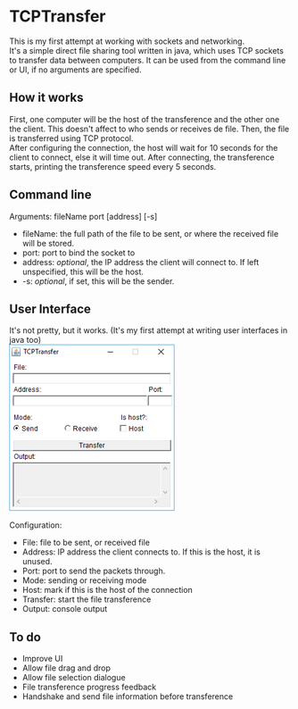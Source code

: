 # TCPTransfer
This is my first attempt at working with sockets and networking.  
It's a simple direct file sharing tool written in java, which uses TCP sockets to transfer data between computers. It can be used from the command line or UI, if no arguments are specified.

## How it works
First, one computer will be the host of the transference and the other one the client. This doesn't affect to who sends or receives de file. Then, the file is transferred using TCP protocol.  
After configuring the connection, the host will wait for 10 seconds for the client to connect, else it will time out. After connecting, the transference starts, printing the transference speed every 5 seconds.

## Command line
Arguments: fileName port [address] [-s]
 * fileName: the full path of the file to be sent, or where the received file will be stored.
 * port: port to bind the socket to
 * address: *optional*, the IP address the client will connect to. If left unspecified, this will be the host.
 * -s: *optional*, if set, this will be the sender.

## User Interface
It's not pretty, but it works. (It's my first attempt at writing user interfaces in java too)  
![User Interface](/img/ui.png)  

Configuration:
 * File: file to be sent, or received file
 * Address: IP address the client connects to. If this is the host, it is unused.
 * Port: port to send the packets through.
 * Mode: sending or receiving mode
 * Host: mark if this is the host of the connection
 * Transfer: start the file transference
 * Output: console output

## To do
 * Improve UI
 * Allow file drag and drop
 * Allow file selection dialogue
 * File transference progress feedback
 * Handshake and send file information before transference
